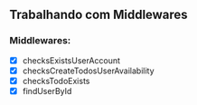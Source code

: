 ## Trabalhando com Middlewares

### Middlewares: 

- [x] checksExistsUserAccount
- [x] checksCreateTodosUserAvailability
- [x] checksTodoExists
- [x] findUserById